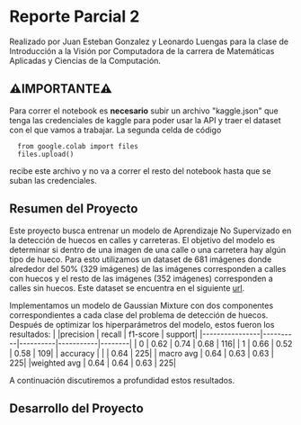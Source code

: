 # Reporte Parcial 2
Realizado por Juan Esteban Gonzalez y Leonardo Luengas para la clase de Introducción a la Visión por Computadora de la carrera de Matemáticas Aplicadas y Ciencias de la Computación.

## ⚠️IMPORTANTE⚠️
Para correr el notebook es **necesario** subir un archivo "kaggle.json" que tenga las credenciales de kaggle para poder usar la API y traer el dataset con el que vamos a trabajar. La segunda celda de código
  ```
    from google.colab import files
    files.upload()
  ```
recibe este archivo y no va a correr el resto del notebook hasta que se suban las credenciales.
## Resumen del Proyecto
Este proyecto busca entrenar un modelo de Aprendizaje No Supervizado en la detección de huecos en calles y carreteras. El objetivo del modelo es determinar si dentro de una imagen de una calle o una carretera hay algún tipo de hueco. Para esto utilizamos un dataset de 681 imágenes donde alrededor del 50% (329 imágenes) de las imágenes corresponden a calles con huecos y el resto de las imágenes (352 imágenes) corresponden a calles sin huecos. Este dataset se encuentra en el siguiente [url](https://www.kaggle.com/datasets/atulyakumar98/pothole-detection-dataset).

Implementamos un modelo de Gaussian Mixture con dos componentes correspondientes a cada clase del problema de detección de huecos. Después de optimizar los hiperparámetros del modelo, estos fueron los resultados:
|                |precision  |  recall | f1-score  | support|
|----------------|----------|----------|-----------|--------|
|          0    |   0.62  |    0.74  |    0.68  |     116|
|           1    |   0.66   |   0.52   |   0.58     |  109|
|    accuracy    |          |          |   0.64   |    225|
|   macro avg     |  0.64    |  0.63   |   0.63      | 225|
|weighted avg     |  0.64    |  0.64    |  0.63     |  225|


A continuación discutiremos a profundidad estos resultados.

## Desarrollo del Proyecto
